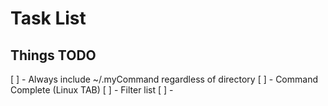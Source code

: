 # Task List

## Things TODO

[ ] - Always include ~/.myCommand regardless of directory
[ ] - Command Complete (Linux TAB)
[ ] - Filter list 
[ ] - 